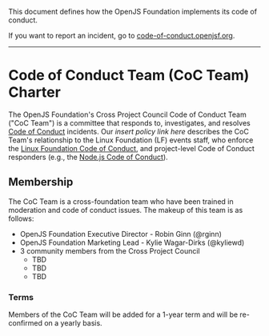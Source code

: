 This document defines how the OpenJS Foundation implements its code of conduct.

If you want to report an incident, go to [code-of-conduct.openjsf.org][CoC].

***

# Code of Conduct Team (CoC Team) Charter

The OpenJS Foundation's Cross Project Council Code of Conduct Team ("CoC Team") is a 
committee that responds to, investigates, and resolves 
[Code of Conduct](https://github.com/openjs-foundation/cross-project-council/blob/main/CODE_OF_CONDUCT.md) incidents. 
Our *insert policy link here* describes the CoC Team's relationship to the 
Linux Foundation (LF) events staff, who enforce the 
[Linux Foundation Code of Conduct](https://events.linuxfoundation.org/about/code-of-conduct/), 
and project-level Code of Conduct responders 
(e.g., the [Node.js Code of Conduct](https://github.com/nodejs/admin/blob/HEAD/CODE_OF_CONDUCT.md)).

## Membership

The CoC Team is a cross-foundation team who have been trained in moderation
and code of conduct issues. The makeup of this team is as follows:

* OpenJS Foundation Executive Director - Robin Ginn (@rginn)
* OpenJS Foundation Marketing Lead - Kylie Wagar-Dirks (@kyliewd)
* 3 community members from the Cross Project Council
  - TBD
  - TBD
  - TBD

### Terms

Members of the CoC Team will be added for a 1-year term and will be re-confirmed on
a yearly basis.

[CoC]: https://code-of-conduct.openjsf.org/

